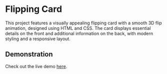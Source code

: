 # Flipping Card 

This project features a visually appealing flipping card with a smooth 3D flip animation, designed using HTML and CSS. The card displays essential details on the front and additional information on the back, with modern styling and a responsive layout.

## Demonstration

Check out the live demo [here](https://flippingcard-justmirr.netlify.app).
